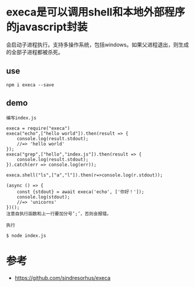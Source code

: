 # execa是可以调用shell和本地外部程序的javascript封装

会启动子进程执行。支持多操作系统，包括windows。如果父进程退出，则生成的全部子进程都被杀死。


## use

```
npm i execa --save
```

## demo

```
编写index.js

execa = require("execa")
execa("echo",["hello world"]).then(result => {
    console.log(result.stdout);
    //=> 'hello world'
});
execa("grep",["hello","index.js"]).then(result => {
    console.log(result.stdout);
}).catch(err => console.log(err));

execa.shell("ls",["a","l"]).then(r=>console.log(r.stdout));

(async () => {
	const {stdout} = await execa('echo', ['你好！']);
	console.log(stdout);
	//=> 'unicorns'
})();
注意自执行函数和上一行要加分号‘;’，否则会报错。

执行

$ node index.js
```

# 参考
- https://github.com/sindresorhus/execa

